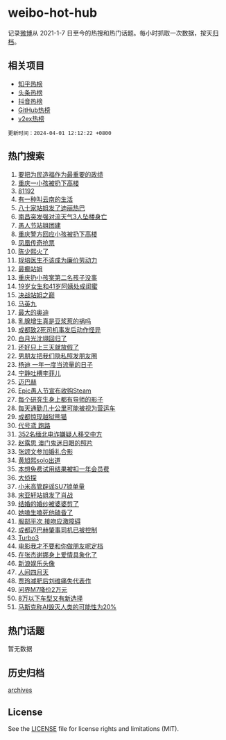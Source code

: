 # weibo-hot-hub

记录[微博](https://www.weibo.com)从 2021-1-7 日至今的热搜和热门话题。每小时抓取一次数据，按天[归档](archives)。

## 相关项目

- [知乎热榜](https://github.com/lonnyzhang423/zhihu-hot-hub)
- [头条热榜](https://github.com/lonnyzhang423/toutiao-hot-hub)
- [抖音热榜](https://github.com/lonnyzhang423/douyin-hot-hub)
- [GitHub热榜](https://github.com/lonnyzhang423/github-hot-hub)
- [v2ex热榜](https://github.com/lonnyzhang423/v2ex-hot-hub)


`更新时间：2024-04-01 12:12:22 +0800`

## 热门搜索

1. [要把为民造福作为最重要的政绩](https://m.weibo.cn/search?containerid=100103type%3D1%26t%3D10%26q%3D%23%E8%A6%81%E6%8A%8A%E4%B8%BA%E6%B0%91%E9%80%A0%E7%A6%8F%E4%BD%9C%E4%B8%BA%E6%9C%80%E9%87%8D%E8%A6%81%E7%9A%84%E6%94%BF%E7%BB%A9%23&stream_entry_id=51&isnewpage=1&extparam=seat%3D1%26filter_type%3Drealtimehot%26c_type%3D51%26stream_entry_id%3D51%26pos%3D0%26q%3D%2523%25E8%25A6%2581%25E6%258A%258A%25E4%25B8%25BA%25E6%25B0%2591%25E9%2580%25A0%25E7%25A6%258F%25E4%25BD%259C%25E4%25B8%25BA%25E6%259C%2580%25E9%2587%258D%25E8%25A6%2581%25E7%259A%2584%25E6%2594%25BF%25E7%25BB%25A9%2523%26dgr%3D0%26cate%3D10103%26display_time%3D1711944741%26pre_seqid%3D171194474156901613904)
1. [重庆一小孩被扔下高楼](https://m.weibo.cn/search?containerid=100103type%3D1%26t%3D10%26q%3D%23%E9%87%8D%E5%BA%86%E4%B8%80%E5%B0%8F%E5%AD%A9%E8%A2%AB%E6%89%94%E4%B8%8B%E9%AB%98%E6%A5%BC%23&stream_entry_id=31&isnewpage=1&extparam=seat%3D1%26realpos%3D1%26band_rank%3D1%26pos%3D0%26c_type%3D31%26cate%3D5001%26lcate%3D5001%26stream_entry_id%3D31%26filter_type%3Drealtimehot%26q%3D%2523%25E9%2587%258D%25E5%25BA%2586%25E4%25B8%2580%25E5%25B0%258F%25E5%25AD%25A9%25E8%25A2%25AB%25E6%2589%2594%25E4%25B8%258B%25E9%25AB%2598%25E6%25A5%25BC%2523%26flag%3D4%26dgr%3D0%26display_time%3D1711944741%26pre_seqid%3D171194474156901613904)
1. [81192](https://m.weibo.cn/search?containerid=100103type%3D1%26t%3D10%26q%3D81192&stream_entry_id=31&isnewpage=1&extparam=seat%3D1%26realpos%3D2%26band_rank%3D2%26pos%3D1%26c_type%3D31%26cate%3D5001%26lcate%3D5001%26stream_entry_id%3D31%26filter_type%3Drealtimehot%26q%3D81192%26flag%3D16%26dgr%3D0%26display_time%3D1711944741%26pre_seqid%3D171194474156901613904)
1. [有一种叫云南的生活](https://m.weibo.cn/search?containerid=100103type%3D1%26t%3D10%26q%3D%23%E6%9C%89%E4%B8%80%E7%A7%8D%E5%8F%AB%E4%BA%91%E5%8D%97%E7%9A%84%E7%94%9F%E6%B4%BB%23&stream_entry_id=31&isnewpage=1&extparam=seat%3D1%26realpos%3D3%26band_rank%3D3%26pos%3D2%26c_type%3D31%26cate%3D5001%26lcate%3D5001%26stream_entry_id%3D31%26filter_type%3Drealtimehot%26q%3D%2523%25E6%259C%2589%25E4%25B8%2580%25E7%25A7%258D%25E5%258F%25AB%25E4%25BA%2591%25E5%258D%2597%25E7%259A%2584%25E7%2594%259F%25E6%25B4%25BB%2523%26flag%3D1%26dgr%3D0%26display_time%3D1711944741%26pre_seqid%3D171194474156901613904)
1. [八十家站姐发了迪丽热巴](https://m.weibo.cn/search?containerid=100103type%3D1%26t%3D10%26q%3D%E5%85%AB%E5%8D%81%E5%AE%B6%E7%AB%99%E5%A7%90%E5%8F%91%E4%BA%86%E8%BF%AA%E4%B8%BD%E7%83%AD%E5%B7%B4&stream_entry_id=31&isnewpage=1&extparam=seat%3D1%26realpos%3D4%26band_rank%3D4%26pos%3D3%26c_type%3D31%26cate%3D5001%26lcate%3D5001%26stream_entry_id%3D31%26filter_type%3Drealtimehot%26q%3D%25E5%2585%25AB%25E5%258D%2581%25E5%25AE%25B6%25E7%25AB%2599%25E5%25A7%2590%25E5%258F%2591%25E4%25BA%2586%25E8%25BF%25AA%25E4%25B8%25BD%25E7%2583%25AD%25E5%25B7%25B4%26flag%3D1%26dgr%3D0%26display_time%3D1711944741%26pre_seqid%3D171194474156901613904)
1. [南昌突发强对流天气3人坠楼身亡](https://m.weibo.cn/search?containerid=100103type%3D1%26t%3D10%26q%3D%23%E5%8D%97%E6%98%8C%E7%AA%81%E5%8F%91%E5%BC%BA%E5%AF%B9%E6%B5%81%E5%A4%A9%E6%B0%943%E4%BA%BA%E5%9D%A0%E6%A5%BC%E8%BA%AB%E4%BA%A1%23&stream_entry_id=31&isnewpage=1&extparam=seat%3D1%26realpos%3D5%26band_rank%3D5%26pos%3D4%26c_type%3D31%26cate%3D5001%26lcate%3D5001%26stream_entry_id%3D31%26filter_type%3Drealtimehot%26q%3D%2523%25E5%258D%2597%25E6%2598%258C%25E7%25AA%2581%25E5%258F%2591%25E5%25BC%25BA%25E5%25AF%25B9%25E6%25B5%2581%25E5%25A4%25A9%25E6%25B0%25943%25E4%25BA%25BA%25E5%259D%25A0%25E6%25A5%25BC%25E8%25BA%25AB%25E4%25BA%25A1%2523%26flag%3D1%26dgr%3D0%26display_time%3D1711944741%26pre_seqid%3D171194474156901613904)
1. [愚人节站姐团建](https://m.weibo.cn/search?containerid=100103type%3D1%26t%3D10%26q%3D%23%E6%84%9A%E4%BA%BA%E8%8A%82%E7%AB%99%E5%A7%90%E5%9B%A2%E5%BB%BA%23&stream_entry_id=31&isnewpage=1&extparam=seat%3D1%26realpos%3D6%26band_rank%3D6%26pos%3D5%26c_type%3D31%26cate%3D5001%26lcate%3D5001%26stream_entry_id%3D31%26filter_type%3Drealtimehot%26q%3D%2523%25E6%2584%259A%25E4%25BA%25BA%25E8%258A%2582%25E7%25AB%2599%25E5%25A7%2590%25E5%259B%25A2%25E5%25BB%25BA%2523%26flag%3D16%26dgr%3D0%26display_time%3D1711944741%26pre_seqid%3D171194474156901613904)
1. [重庆警方回应小孩被扔下高楼](https://m.weibo.cn/search?containerid=100103type%3D1%26t%3D10%26q%3D%23%E9%87%8D%E5%BA%86%E8%AD%A6%E6%96%B9%E5%9B%9E%E5%BA%94%E5%B0%8F%E5%AD%A9%E8%A2%AB%E6%89%94%E4%B8%8B%E9%AB%98%E6%A5%BC%23&stream_entry_id=31&isnewpage=1&extparam=seat%3D1%26realpos%3D7%26band_rank%3D7%26pos%3D6%26c_type%3D31%26cate%3D5001%26lcate%3D5001%26stream_entry_id%3D31%26filter_type%3Drealtimehot%26q%3D%2523%25E9%2587%258D%25E5%25BA%2586%25E8%25AD%25A6%25E6%2596%25B9%25E5%259B%259E%25E5%25BA%2594%25E5%25B0%258F%25E5%25AD%25A9%25E8%25A2%25AB%25E6%2589%2594%25E4%25B8%258B%25E9%25AB%2598%25E6%25A5%25BC%2523%26flag%3D1%26dgr%3D0%26display_time%3D1711944741%26pre_seqid%3D171194474156901613904)
1. [凤凰传奇抢票](https://m.weibo.cn/search?containerid=100103type%3D1%26t%3D10%26q%3D%E5%87%A4%E5%87%B0%E4%BC%A0%E5%A5%87%E6%8A%A2%E7%A5%A8&stream_entry_id=31&isnewpage=1&extparam=seat%3D1%26realpos%3D8%26band_rank%3D8%26pos%3D7%26c_type%3D31%26cate%3D5001%26lcate%3D5001%26stream_entry_id%3D31%26filter_type%3Drealtimehot%26q%3D%25E5%2587%25A4%25E5%2587%25B0%25E4%25BC%25A0%25E5%25A5%2587%25E6%258A%25A2%25E7%25A5%25A8%26flag%3D1%26dgr%3D0%26display_time%3D1711944741%26pre_seqid%3D171194474156901613904)
1. [陈少熙火了](https://m.weibo.cn/search?containerid=100103type%3D1%26t%3D10%26q%3D%E9%99%88%E5%B0%91%E7%86%99%E7%81%AB%E4%BA%86&stream_entry_id=31&isnewpage=1&extparam=seat%3D1%26realpos%3D9%26band_rank%3D9%26pos%3D8%26c_type%3D31%26cate%3D5001%26lcate%3D5001%26stream_entry_id%3D31%26filter_type%3Drealtimehot%26q%3D%25E9%2599%2588%25E5%25B0%2591%25E7%2586%2599%25E7%2581%25AB%25E4%25BA%2586%26flag%3D1%26dgr%3D0%26display_time%3D1711944741%26pre_seqid%3D171194474156901613904)
1. [规培医生不该成为廉价劳动力](https://m.weibo.cn/search?containerid=100103type%3D1%26t%3D10%26q%3D%23%E8%A7%84%E5%9F%B9%E5%8C%BB%E7%94%9F%E4%B8%8D%E8%AF%A5%E6%88%90%E4%B8%BA%E5%BB%89%E4%BB%B7%E5%8A%B3%E5%8A%A8%E5%8A%9B%23&stream_entry_id=31&isnewpage=1&extparam=seat%3D1%26realpos%3D10%26band_rank%3D10%26pos%3D9%26c_type%3D31%26cate%3D5001%26lcate%3D5001%26stream_entry_id%3D31%26filter_type%3Drealtimehot%26q%3D%2523%25E8%25A7%2584%25E5%259F%25B9%25E5%258C%25BB%25E7%2594%259F%25E4%25B8%258D%25E8%25AF%25A5%25E6%2588%2590%25E4%25B8%25BA%25E5%25BB%2589%25E4%25BB%25B7%25E5%258A%25B3%25E5%258A%25A8%25E5%258A%259B%2523%26flag%3D1%26dgr%3D0%26display_time%3D1711944741%26pre_seqid%3D171194474156901613904)
1. [最癫站姐](https://m.weibo.cn/search?containerid=100103type%3D1%26t%3D10%26q%3D%E6%9C%80%E7%99%AB%E7%AB%99%E5%A7%90&stream_entry_id=31&isnewpage=1&extparam=seat%3D1%26realpos%3D11%26band_rank%3D11%26pos%3D10%26c_type%3D31%26cate%3D5001%26lcate%3D5001%26stream_entry_id%3D31%26filter_type%3Drealtimehot%26q%3D%25E6%259C%2580%25E7%2599%25AB%25E7%25AB%2599%25E5%25A7%2590%26flag%3D1%26dgr%3D0%26display_time%3D1711944741%26pre_seqid%3D171194474156901613904)
1. [重庆扔小孩案第二名孩子没事](https://m.weibo.cn/search?containerid=100103type%3D1%26t%3D10%26q%3D%23%E9%87%8D%E5%BA%86%E6%89%94%E5%B0%8F%E5%AD%A9%E6%A1%88%E7%AC%AC%E4%BA%8C%E5%90%8D%E5%AD%A9%E5%AD%90%E6%B2%A1%E4%BA%8B%23&stream_entry_id=31&isnewpage=1&extparam=seat%3D1%26realpos%3D12%26band_rank%3D12%26pos%3D11%26c_type%3D31%26cate%3D5001%26lcate%3D5001%26stream_entry_id%3D31%26filter_type%3Drealtimehot%26q%3D%2523%25E9%2587%258D%25E5%25BA%2586%25E6%2589%2594%25E5%25B0%258F%25E5%25AD%25A9%25E6%25A1%2588%25E7%25AC%25AC%25E4%25BA%258C%25E5%2590%258D%25E5%25AD%25A9%25E5%25AD%2590%25E6%25B2%25A1%25E4%25BA%258B%2523%26flag%3D1%26dgr%3D0%26display_time%3D1711944741%26pre_seqid%3D171194474156901613904)
1. [19岁女生和41岁阿姨处成闺蜜](https://m.weibo.cn/search?containerid=100103type%3D1%26t%3D10%26q%3D%2319%E5%B2%81%E5%A5%B3%E7%94%9F%E5%92%8C41%E5%B2%81%E9%98%BF%E5%A7%A8%E5%A4%84%E6%88%90%E9%97%BA%E8%9C%9C%23&stream_entry_id=31&isnewpage=1&extparam=seat%3D1%26realpos%3D13%26band_rank%3D13%26pos%3D12%26c_type%3D31%26cate%3D5001%26lcate%3D5001%26stream_entry_id%3D31%26filter_type%3Drealtimehot%26q%3D%252319%25E5%25B2%2581%25E5%25A5%25B3%25E7%2594%259F%25E5%2592%258C41%25E5%25B2%2581%25E9%2598%25BF%25E5%25A7%25A8%25E5%25A4%2584%25E6%2588%2590%25E9%2597%25BA%25E8%259C%259C%2523%26flag%3D2%26dgr%3D0%26display_time%3D1711944741%26pre_seqid%3D171194474156901613904)
1. [决战站姐之巅](https://m.weibo.cn/search?containerid=100103type%3D1%26t%3D10%26q%3D%E5%86%B3%E6%88%98%E7%AB%99%E5%A7%90%E4%B9%8B%E5%B7%85&stream_entry_id=31&isnewpage=1&extparam=seat%3D1%26realpos%3D14%26band_rank%3D14%26pos%3D13%26c_type%3D31%26cate%3D5001%26lcate%3D5001%26stream_entry_id%3D31%26filter_type%3Drealtimehot%26q%3D%25E5%2586%25B3%25E6%2588%2598%25E7%25AB%2599%25E5%25A7%2590%25E4%25B9%258B%25E5%25B7%2585%26flag%3D2%26dgr%3D0%26display_time%3D1711944741%26pre_seqid%3D171194474156901613904)
1. [马英九](https://m.weibo.cn/search?containerid=100103type%3D1%26t%3D10%26q%3D%E9%A9%AC%E8%8B%B1%E4%B9%9D&stream_entry_id=31&isnewpage=1&extparam=seat%3D1%26realpos%3D15%26band_rank%3D15%26pos%3D14%26c_type%3D31%26cate%3D5001%26lcate%3D5001%26stream_entry_id%3D31%26filter_type%3Drealtimehot%26q%3D%25E9%25A9%25AC%25E8%258B%25B1%25E4%25B9%259D%26flag%3D1%26dgr%3D0%26display_time%3D1711944741%26pre_seqid%3D171194474156901613904)
1. [最大的奥迪](https://m.weibo.cn/search?containerid=100103type%3D1%26t%3D10%26q%3D%23%E6%9C%80%E5%A4%A7%E7%9A%84%E5%A5%A5%E8%BF%AA%23&stream_entry_id=31&isnewpage=1&extparam=seat%3D1%26realpos%3D16%26band_rank%3D16%26pos%3D15%26c_type%3D31%26cate%3D5001%26lcate%3D5001%26stream_entry_id%3D31%26filter_type%3Drealtimehot%26q%3D%2523%25E6%259C%2580%25E5%25A4%25A7%25E7%259A%2584%25E5%25A5%25A5%25E8%25BF%25AA%2523%26flag%3D0%26dgr%3D0%26adid%3D229704%26display_time%3D1711944741%26pre_seqid%3D171194474156901613904)
1. [乳腺增生真是豆浆惹的祸吗](https://m.weibo.cn/search?containerid=100103type%3D1%26t%3D10%26q%3D%23%E4%B9%B3%E8%85%BA%E5%A2%9E%E7%94%9F%E7%9C%9F%E6%98%AF%E8%B1%86%E6%B5%86%E6%83%B9%E7%9A%84%E7%A5%B8%E5%90%97%23&stream_entry_id=31&isnewpage=1&extparam=seat%3D1%26realpos%3D17%26band_rank%3D17%26pos%3D16%26c_type%3D31%26cate%3D5001%26lcate%3D5001%26stream_entry_id%3D31%26filter_type%3Drealtimehot%26q%3D%2523%25E4%25B9%25B3%25E8%2585%25BA%25E5%25A2%259E%25E7%2594%259F%25E7%259C%259F%25E6%2598%25AF%25E8%25B1%2586%25E6%25B5%2586%25E6%2583%25B9%25E7%259A%2584%25E7%25A5%25B8%25E5%2590%2597%2523%26flag%3D2%26dgr%3D0%26display_time%3D1711944741%26pre_seqid%3D171194474156901613904)
1. [成都致2死司机事发后动作怪异](https://m.weibo.cn/search?containerid=100103type%3D1%26t%3D10%26q%3D%23%E6%88%90%E9%83%BD%E8%87%B42%E6%AD%BB%E5%8F%B8%E6%9C%BA%E4%BA%8B%E5%8F%91%E5%90%8E%E5%8A%A8%E4%BD%9C%E6%80%AA%E5%BC%82%23&stream_entry_id=31&isnewpage=1&extparam=seat%3D1%26realpos%3D18%26band_rank%3D18%26pos%3D17%26c_type%3D31%26cate%3D5001%26lcate%3D5001%26stream_entry_id%3D31%26filter_type%3Drealtimehot%26q%3D%2523%25E6%2588%2590%25E9%2583%25BD%25E8%2587%25B42%25E6%25AD%25BB%25E5%258F%25B8%25E6%259C%25BA%25E4%25BA%258B%25E5%258F%2591%25E5%2590%258E%25E5%258A%25A8%25E4%25BD%259C%25E6%2580%25AA%25E5%25BC%2582%2523%26flag%3D0%26dgr%3D0%26display_time%3D1711944741%26pre_seqid%3D171194474156901613904)
1. [白月光沈翊回归了](https://m.weibo.cn/search?containerid=100103type%3D1%26t%3D10%26q%3D%E7%99%BD%E6%9C%88%E5%85%89%E6%B2%88%E7%BF%8A%E5%9B%9E%E5%BD%92%E4%BA%86&stream_entry_id=31&isnewpage=1&extparam=seat%3D1%26realpos%3D19%26band_rank%3D19%26pos%3D18%26c_type%3D31%26cate%3D5001%26lcate%3D5001%26stream_entry_id%3D31%26filter_type%3Drealtimehot%26q%3D%25E7%2599%25BD%25E6%259C%2588%25E5%2585%2589%25E6%25B2%2588%25E7%25BF%258A%25E5%259B%259E%25E5%25BD%2592%25E4%25BA%2586%26flag%3D1%26dgr%3D0%26display_time%3D1711944741%26pre_seqid%3D171194474156901613904)
1. [还好只上三天就放假了](https://m.weibo.cn/search?containerid=100103type%3D1%26t%3D10%26q%3D%23%E8%BF%98%E5%A5%BD%E5%8F%AA%E4%B8%8A%E4%B8%89%E5%A4%A9%E5%B0%B1%E6%94%BE%E5%81%87%E4%BA%86%23&stream_entry_id=31&isnewpage=1&extparam=seat%3D1%26realpos%3D20%26band_rank%3D20%26pos%3D19%26c_type%3D31%26cate%3D5001%26lcate%3D5001%26stream_entry_id%3D31%26filter_type%3Drealtimehot%26q%3D%2523%25E8%25BF%2598%25E5%25A5%25BD%25E5%258F%25AA%25E4%25B8%258A%25E4%25B8%2589%25E5%25A4%25A9%25E5%25B0%25B1%25E6%2594%25BE%25E5%2581%2587%25E4%25BA%2586%2523%26flag%3D0%26dgr%3D0%26display_time%3D1711944741%26pre_seqid%3D171194474156901613904)
1. [男朋友把我们隐私照发朋友圈](https://m.weibo.cn/search?containerid=100103type%3D1%26t%3D10%26q%3D%23%E7%94%B7%E6%9C%8B%E5%8F%8B%E6%8A%8A%E6%88%91%E4%BB%AC%E9%9A%90%E7%A7%81%E7%85%A7%E5%8F%91%E6%9C%8B%E5%8F%8B%E5%9C%88%23&stream_entry_id=31&isnewpage=1&extparam=seat%3D1%26realpos%3D21%26band_rank%3D21%26pos%3D20%26c_type%3D31%26cate%3D5001%26lcate%3D5001%26stream_entry_id%3D31%26filter_type%3Drealtimehot%26q%3D%2523%25E7%2594%25B7%25E6%259C%258B%25E5%258F%258B%25E6%258A%258A%25E6%2588%2591%25E4%25BB%25AC%25E9%259A%2590%25E7%25A7%2581%25E7%2585%25A7%25E5%258F%2591%25E6%259C%258B%25E5%258F%258B%25E5%259C%2588%2523%26flag%3D0%26dgr%3D0%26display_time%3D1711944741%26pre_seqid%3D171194474156901613904)
1. [杨迪 一年一度当流量的日子](https://m.weibo.cn/search?containerid=100103type%3D1%26t%3D10%26q%3D%E6%9D%A8%E8%BF%AA+%E4%B8%80%E5%B9%B4%E4%B8%80%E5%BA%A6%E5%BD%93%E6%B5%81%E9%87%8F%E7%9A%84%E6%97%A5%E5%AD%90&stream_entry_id=31&isnewpage=1&extparam=seat%3D1%26realpos%3D22%26band_rank%3D22%26pos%3D21%26c_type%3D31%26cate%3D5001%26lcate%3D5001%26stream_entry_id%3D31%26filter_type%3Drealtimehot%26q%3D%25E6%259D%25A8%25E8%25BF%25AA%2520%25E4%25B8%2580%25E5%25B9%25B4%25E4%25B8%2580%25E5%25BA%25A6%25E5%25BD%2593%25E6%25B5%2581%25E9%2587%258F%25E7%259A%2584%25E6%2597%25A5%25E5%25AD%2590%26flag%3D1%26dgr%3D0%26display_time%3D1711944741%26pre_seqid%3D171194474156901613904)
1. [宁静吐槽李菲儿](https://m.weibo.cn/search?containerid=100103type%3D1%26t%3D10%26q%3D%E5%AE%81%E9%9D%99%E5%90%90%E6%A7%BD%E6%9D%8E%E8%8F%B2%E5%84%BF&stream_entry_id=31&isnewpage=1&extparam=seat%3D1%26realpos%3D23%26band_rank%3D23%26pos%3D22%26c_type%3D31%26cate%3D5001%26lcate%3D5001%26stream_entry_id%3D31%26filter_type%3Drealtimehot%26q%3D%25E5%25AE%2581%25E9%259D%2599%25E5%2590%2590%25E6%25A7%25BD%25E6%259D%258E%25E8%258F%25B2%25E5%2584%25BF%26flag%3D0%26dgr%3D0%26display_time%3D1711944741%26pre_seqid%3D171194474156901613904)
1. [迈巴赫](https://m.weibo.cn/search?containerid=100103type%3D1%26t%3D10%26q%3D%E8%BF%88%E5%B7%B4%E8%B5%AB&stream_entry_id=31&isnewpage=1&extparam=seat%3D1%26realpos%3D24%26band_rank%3D24%26pos%3D23%26c_type%3D31%26cate%3D5001%26lcate%3D5001%26stream_entry_id%3D31%26filter_type%3Drealtimehot%26q%3D%25E8%25BF%2588%25E5%25B7%25B4%25E8%25B5%25AB%26flag%3D0%26dgr%3D0%26display_time%3D1711944741%26pre_seqid%3D171194474156901613904)
1. [Epic愚人节宣布收购Steam](https://m.weibo.cn/search?containerid=100103type%3D1%26t%3D10%26q%3D%23Epic%E6%84%9A%E4%BA%BA%E8%8A%82%E5%AE%A3%E5%B8%83%E6%94%B6%E8%B4%ADSteam%23&stream_entry_id=31&isnewpage=1&extparam=seat%3D1%26realpos%3D25%26band_rank%3D25%26pos%3D24%26c_type%3D31%26cate%3D5001%26lcate%3D5001%26stream_entry_id%3D31%26filter_type%3Drealtimehot%26q%3D%2523Epic%25E6%2584%259A%25E4%25BA%25BA%25E8%258A%2582%25E5%25AE%25A3%25E5%25B8%2583%25E6%2594%25B6%25E8%25B4%25ADSteam%2523%26flag%3D1%26dgr%3D0%26display_time%3D1711944741%26pre_seqid%3D171194474156901613904)
1. [每个研究生身上都有导师的影子](https://m.weibo.cn/search?containerid=100103type%3D1%26t%3D10%26q%3D%23%E6%AF%8F%E4%B8%AA%E7%A0%94%E7%A9%B6%E7%94%9F%E8%BA%AB%E4%B8%8A%E9%83%BD%E6%9C%89%E5%AF%BC%E5%B8%88%E7%9A%84%E5%BD%B1%E5%AD%90%23&stream_entry_id=31&isnewpage=1&extparam=seat%3D1%26realpos%3D26%26band_rank%3D26%26pos%3D25%26c_type%3D31%26cate%3D5001%26lcate%3D5001%26stream_entry_id%3D31%26filter_type%3Drealtimehot%26q%3D%2523%25E6%25AF%258F%25E4%25B8%25AA%25E7%25A0%2594%25E7%25A9%25B6%25E7%2594%259F%25E8%25BA%25AB%25E4%25B8%258A%25E9%2583%25BD%25E6%259C%2589%25E5%25AF%25BC%25E5%25B8%2588%25E7%259A%2584%25E5%25BD%25B1%25E5%25AD%2590%2523%26flag%3D0%26dgr%3D0%26display_time%3D1711944741%26pre_seqid%3D171194474156901613904)
1. [每天通勤几十公里可能被视为营运车](https://m.weibo.cn/search?containerid=100103type%3D1%26t%3D10%26q%3D%23%E6%AF%8F%E5%A4%A9%E9%80%9A%E5%8B%A4%E5%87%A0%E5%8D%81%E5%85%AC%E9%87%8C%E5%8F%AF%E8%83%BD%E8%A2%AB%E8%A7%86%E4%B8%BA%E8%90%A5%E8%BF%90%E8%BD%A6%23&stream_entry_id=31&isnewpage=1&extparam=seat%3D1%26realpos%3D27%26band_rank%3D27%26pos%3D26%26c_type%3D31%26cate%3D5001%26lcate%3D5001%26stream_entry_id%3D31%26filter_type%3Drealtimehot%26q%3D%2523%25E6%25AF%258F%25E5%25A4%25A9%25E9%2580%259A%25E5%258B%25A4%25E5%2587%25A0%25E5%258D%2581%25E5%2585%25AC%25E9%2587%258C%25E5%258F%25AF%25E8%2583%25BD%25E8%25A2%25AB%25E8%25A7%2586%25E4%25B8%25BA%25E8%2590%25A5%25E8%25BF%2590%25E8%25BD%25A6%2523%26flag%3D0%26dgr%3D0%26display_time%3D1711944741%26pre_seqid%3D171194474156901613904)
1. [成都惊现越狱熊猫](https://m.weibo.cn/search?containerid=100103type%3D1%26t%3D10%26q%3D%23%E6%88%90%E9%83%BD%E6%83%8A%E7%8E%B0%E8%B6%8A%E7%8B%B1%E7%86%8A%E7%8C%AB%23&stream_entry_id=31&isnewpage=1&extparam=seat%3D1%26realpos%3D28%26band_rank%3D28%26pos%3D27%26c_type%3D31%26cate%3D5001%26lcate%3D5001%26stream_entry_id%3D31%26filter_type%3Drealtimehot%26q%3D%2523%25E6%2588%2590%25E9%2583%25BD%25E6%2583%258A%25E7%258E%25B0%25E8%25B6%258A%25E7%258B%25B1%25E7%2586%258A%25E7%258C%25AB%2523%26flag%3D0%26dgr%3D0%26adid%3D229507%26display_time%3D1711944741%26pre_seqid%3D171194474156901613904)
1. [代号鸢 跑路](https://m.weibo.cn/search?containerid=100103type%3D1%26t%3D10%26q%3D%E4%BB%A3%E5%8F%B7%E9%B8%A2+%E8%B7%91%E8%B7%AF&stream_entry_id=31&isnewpage=1&extparam=seat%3D1%26realpos%3D29%26band_rank%3D29%26pos%3D28%26c_type%3D31%26cate%3D5001%26lcate%3D5001%26stream_entry_id%3D31%26filter_type%3Drealtimehot%26q%3D%25E4%25BB%25A3%25E5%258F%25B7%25E9%25B8%25A2%2520%25E8%25B7%2591%25E8%25B7%25AF%26flag%3D0%26dgr%3D0%26display_time%3D1711944741%26pre_seqid%3D171194474156901613904)
1. [352名缅北电诈嫌疑人移交中方](https://m.weibo.cn/search?containerid=100103type%3D1%26t%3D10%26q%3D%23352%E5%90%8D%E7%BC%85%E5%8C%97%E7%94%B5%E8%AF%88%E5%AB%8C%E7%96%91%E4%BA%BA%E7%A7%BB%E4%BA%A4%E4%B8%AD%E6%96%B9%23&stream_entry_id=31&isnewpage=1&extparam=seat%3D1%26realpos%3D30%26band_rank%3D30%26pos%3D29%26c_type%3D31%26cate%3D5001%26lcate%3D5001%26stream_entry_id%3D31%26filter_type%3Drealtimehot%26q%3D%2523352%25E5%2590%258D%25E7%25BC%2585%25E5%258C%2597%25E7%2594%25B5%25E8%25AF%2588%25E5%25AB%258C%25E7%2596%2591%25E4%25BA%25BA%25E7%25A7%25BB%25E4%25BA%25A4%25E4%25B8%25AD%25E6%2596%25B9%2523%26flag%3D1%26dgr%3D0%26display_time%3D1711944741%26pre_seqid%3D171194474156901613904)
1. [赵露思 澳门鬼迷日眼的照片](https://m.weibo.cn/search?containerid=100103type%3D1%26t%3D10%26q%3D%E8%B5%B5%E9%9C%B2%E6%80%9D+%E6%BE%B3%E9%97%A8%E9%AC%BC%E8%BF%B7%E6%97%A5%E7%9C%BC%E7%9A%84%E7%85%A7%E7%89%87&stream_entry_id=31&isnewpage=1&extparam=seat%3D1%26realpos%3D31%26band_rank%3D31%26pos%3D30%26c_type%3D31%26cate%3D5001%26lcate%3D5001%26stream_entry_id%3D31%26filter_type%3Drealtimehot%26q%3D%25E8%25B5%25B5%25E9%259C%25B2%25E6%2580%259D%2520%25E6%25BE%25B3%25E9%2597%25A8%25E9%25AC%25BC%25E8%25BF%25B7%25E6%2597%25A5%25E7%259C%25BC%25E7%259A%2584%25E7%2585%25A7%25E7%2589%2587%26flag%3D0%26dgr%3D0%26display_time%3D1711944741%26pre_seqid%3D171194474156901613904)
1. [张颂文参加婚礼合影](https://m.weibo.cn/search?containerid=100103type%3D1%26t%3D10%26q%3D%23%E5%BC%A0%E9%A2%82%E6%96%87%E5%8F%82%E5%8A%A0%E5%A9%9A%E7%A4%BC%E5%90%88%E5%BD%B1%23&stream_entry_id=31&isnewpage=1&extparam=seat%3D1%26realpos%3D32%26band_rank%3D32%26pos%3D31%26c_type%3D31%26cate%3D5001%26lcate%3D5001%26stream_entry_id%3D31%26filter_type%3Drealtimehot%26q%3D%2523%25E5%25BC%25A0%25E9%25A2%2582%25E6%2596%2587%25E5%258F%2582%25E5%258A%25A0%25E5%25A9%259A%25E7%25A4%25BC%25E5%2590%2588%25E5%25BD%25B1%2523%26flag%3D1%26dgr%3D0%26display_time%3D1711944741%26pre_seqid%3D171194474156901613904)
1. [黄旭熙solo出道](https://m.weibo.cn/search?containerid=100103type%3D1%26t%3D10%26q%3D%23%E9%BB%84%E6%97%AD%E7%86%99solo%E5%87%BA%E9%81%93%23&stream_entry_id=31&isnewpage=1&extparam=seat%3D1%26realpos%3D33%26band_rank%3D33%26pos%3D32%26c_type%3D31%26cate%3D5001%26lcate%3D5001%26stream_entry_id%3D31%26filter_type%3Drealtimehot%26q%3D%2523%25E9%25BB%2584%25E6%2597%25AD%25E7%2586%2599solo%25E5%2587%25BA%25E9%2581%2593%2523%26flag%3D1%26dgr%3D0%26display_time%3D1711944741%26pre_seqid%3D171194474156901613904)
1. [本想免费试用结果被扣一年会员费](https://m.weibo.cn/search?containerid=100103type%3D1%26t%3D10%26q%3D%23%E6%9C%AC%E6%83%B3%E5%85%8D%E8%B4%B9%E8%AF%95%E7%94%A8%E7%BB%93%E6%9E%9C%E8%A2%AB%E6%89%A3%E4%B8%80%E5%B9%B4%E4%BC%9A%E5%91%98%E8%B4%B9%23&stream_entry_id=31&isnewpage=1&extparam=seat%3D1%26realpos%3D34%26band_rank%3D34%26pos%3D33%26c_type%3D31%26cate%3D5001%26lcate%3D5001%26stream_entry_id%3D31%26filter_type%3Drealtimehot%26q%3D%2523%25E6%259C%25AC%25E6%2583%25B3%25E5%2585%258D%25E8%25B4%25B9%25E8%25AF%2595%25E7%2594%25A8%25E7%25BB%2593%25E6%259E%259C%25E8%25A2%25AB%25E6%2589%25A3%25E4%25B8%2580%25E5%25B9%25B4%25E4%25BC%259A%25E5%2591%2598%25E8%25B4%25B9%2523%26flag%3D0%26dgr%3D0%26display_time%3D1711944741%26pre_seqid%3D171194474156901613904)
1. [大侦探](https://m.weibo.cn/search?containerid=100103type%3D1%26t%3D10%26q%3D%E5%A4%A7%E4%BE%A6%E6%8E%A2&stream_entry_id=31&isnewpage=1&extparam=seat%3D1%26realpos%3D35%26band_rank%3D35%26pos%3D34%26c_type%3D31%26cate%3D5001%26lcate%3D5001%26stream_entry_id%3D31%26filter_type%3Drealtimehot%26q%3D%25E5%25A4%25A7%25E4%25BE%25A6%25E6%258E%25A2%26flag%3D1%26dgr%3D0%26display_time%3D1711944741%26pre_seqid%3D171194474156901613904)
1. [小米高管辟谣SU7锁单量](https://m.weibo.cn/search?containerid=100103type%3D1%26t%3D10%26q%3D%23%E5%B0%8F%E7%B1%B3%E9%AB%98%E7%AE%A1%E8%BE%9F%E8%B0%A3SU7%E9%94%81%E5%8D%95%E9%87%8F%23&stream_entry_id=31&isnewpage=1&extparam=seat%3D1%26realpos%3D36%26band_rank%3D36%26pos%3D35%26c_type%3D31%26cate%3D5001%26lcate%3D5001%26stream_entry_id%3D31%26filter_type%3Drealtimehot%26q%3D%2523%25E5%25B0%258F%25E7%25B1%25B3%25E9%25AB%2598%25E7%25AE%25A1%25E8%25BE%259F%25E8%25B0%25A3SU7%25E9%2594%2581%25E5%258D%2595%25E9%2587%258F%2523%26flag%3D1%26dgr%3D0%26display_time%3D1711944741%26pre_seqid%3D171194474156901613904)
1. [宋亚轩站姐发了肖战](https://m.weibo.cn/search?containerid=100103type%3D1%26t%3D10%26q%3D%23%E5%AE%8B%E4%BA%9A%E8%BD%A9%E7%AB%99%E5%A7%90%E5%8F%91%E4%BA%86%E8%82%96%E6%88%98%23&stream_entry_id=31&isnewpage=1&extparam=seat%3D1%26realpos%3D37%26band_rank%3D37%26pos%3D36%26c_type%3D31%26cate%3D5001%26lcate%3D5001%26stream_entry_id%3D31%26filter_type%3Drealtimehot%26q%3D%2523%25E5%25AE%258B%25E4%25BA%259A%25E8%25BD%25A9%25E7%25AB%2599%25E5%25A7%2590%25E5%258F%2591%25E4%25BA%2586%25E8%2582%2596%25E6%2588%2598%2523%26flag%3D0%26dgr%3D0%26display_time%3D1711944741%26pre_seqid%3D171194474156901613904)
1. [结婚的婚纱被婆婆剪了](https://m.weibo.cn/search?containerid=100103type%3D1%26t%3D10%26q%3D%23%E7%BB%93%E5%A9%9A%E7%9A%84%E5%A9%9A%E7%BA%B1%E8%A2%AB%E5%A9%86%E5%A9%86%E5%89%AA%E4%BA%86%23&stream_entry_id=31&isnewpage=1&extparam=seat%3D1%26realpos%3D38%26band_rank%3D38%26pos%3D37%26c_type%3D31%26cate%3D5001%26lcate%3D5001%26stream_entry_id%3D31%26filter_type%3Drealtimehot%26q%3D%2523%25E7%25BB%2593%25E5%25A9%259A%25E7%259A%2584%25E5%25A9%259A%25E7%25BA%25B1%25E8%25A2%25AB%25E5%25A9%2586%25E5%25A9%2586%25E5%2589%25AA%25E4%25BA%2586%2523%26flag%3D0%26dgr%3D0%26display_time%3D1711944741%26pre_seqid%3D171194474156901613904)
1. [她嗑生嗑死他磕昏了](https://m.weibo.cn/search?containerid=100103type%3D1%26t%3D10%26q%3D%E5%A5%B9%E5%97%91%E7%94%9F%E5%97%91%E6%AD%BB%E4%BB%96%E7%A3%95%E6%98%8F%E4%BA%86&stream_entry_id=31&isnewpage=1&extparam=seat%3D1%26realpos%3D39%26band_rank%3D39%26pos%3D38%26c_type%3D31%26cate%3D5001%26lcate%3D5001%26stream_entry_id%3D31%26filter_type%3Drealtimehot%26q%3D%25E5%25A5%25B9%25E5%2597%2591%25E7%2594%259F%25E5%2597%2591%25E6%25AD%25BB%25E4%25BB%2596%25E7%25A3%2595%25E6%2598%258F%25E4%25BA%2586%26flag%3D0%26dgr%3D0%26display_time%3D1711944741%26pre_seqid%3D171194474156901613904)
1. [服部平次 接吻应激障碍](https://m.weibo.cn/search?containerid=100103type%3D1%26t%3D10%26q%3D%E6%9C%8D%E9%83%A8%E5%B9%B3%E6%AC%A1+%E6%8E%A5%E5%90%BB%E5%BA%94%E6%BF%80%E9%9A%9C%E7%A2%8D&stream_entry_id=31&isnewpage=1&extparam=seat%3D1%26realpos%3D40%26band_rank%3D40%26pos%3D39%26c_type%3D31%26cate%3D5001%26lcate%3D5001%26stream_entry_id%3D31%26filter_type%3Drealtimehot%26q%3D%25E6%259C%258D%25E9%2583%25A8%25E5%25B9%25B3%25E6%25AC%25A1%2520%25E6%258E%25A5%25E5%2590%25BB%25E5%25BA%2594%25E6%25BF%2580%25E9%259A%259C%25E7%25A2%258D%26flag%3D0%26dgr%3D0%26display_time%3D1711944741%26pre_seqid%3D171194474156901613904)
1. [成都迈巴赫肇事司机已被控制](https://m.weibo.cn/search?containerid=100103type%3D1%26t%3D10%26q%3D%23%E6%88%90%E9%83%BD%E8%BF%88%E5%B7%B4%E8%B5%AB%E8%82%87%E4%BA%8B%E5%8F%B8%E6%9C%BA%E5%B7%B2%E8%A2%AB%E6%8E%A7%E5%88%B6%23&stream_entry_id=31&isnewpage=1&extparam=seat%3D1%26realpos%3D41%26band_rank%3D41%26pos%3D40%26c_type%3D31%26cate%3D5001%26lcate%3D5001%26stream_entry_id%3D31%26filter_type%3Drealtimehot%26q%3D%2523%25E6%2588%2590%25E9%2583%25BD%25E8%25BF%2588%25E5%25B7%25B4%25E8%25B5%25AB%25E8%2582%2587%25E4%25BA%258B%25E5%258F%25B8%25E6%259C%25BA%25E5%25B7%25B2%25E8%25A2%25AB%25E6%258E%25A7%25E5%2588%25B6%2523%26flag%3D0%26dgr%3D0%26display_time%3D1711944741%26pre_seqid%3D171194474156901613904)
1. [Turbo3](https://m.weibo.cn/search?containerid=100103type%3D1%26t%3D10%26q%3DTurbo3&stream_entry_id=31&isnewpage=1&extparam=seat%3D1%26realpos%3D42%26band_rank%3D42%26pos%3D41%26c_type%3D31%26cate%3D5001%26lcate%3D5001%26stream_entry_id%3D31%26filter_type%3Drealtimehot%26q%3DTurbo3%26flag%3D1%26dgr%3D0%26display_time%3D1711944741%26pre_seqid%3D171194474156901613904)
1. [电影我才不要和你做朋友呢定档](https://m.weibo.cn/search?containerid=100103type%3D1%26t%3D10%26q%3D%23%E7%94%B5%E5%BD%B1%E6%88%91%E6%89%8D%E4%B8%8D%E8%A6%81%E5%92%8C%E4%BD%A0%E5%81%9A%E6%9C%8B%E5%8F%8B%E5%91%A2%E5%AE%9A%E6%A1%A3%23&stream_entry_id=31&isnewpage=1&extparam=seat%3D1%26realpos%3D43%26band_rank%3D43%26pos%3D42%26c_type%3D31%26cate%3D5001%26lcate%3D5001%26stream_entry_id%3D31%26filter_type%3Drealtimehot%26q%3D%2523%25E7%2594%25B5%25E5%25BD%25B1%25E6%2588%2591%25E6%2589%258D%25E4%25B8%258D%25E8%25A6%2581%25E5%2592%258C%25E4%25BD%25A0%25E5%2581%259A%25E6%259C%258B%25E5%258F%258B%25E5%2591%25A2%25E5%25AE%259A%25E6%25A1%25A3%2523%26flag%3D1%26dgr%3D0%26display_time%3D1711944741%26pre_seqid%3D171194474156901613904)
1. [在张杰谢娜身上爱情具象化了](https://m.weibo.cn/search?containerid=100103type%3D1%26t%3D10%26q%3D%23%E5%9C%A8%E5%BC%A0%E6%9D%B0%E8%B0%A2%E5%A8%9C%E8%BA%AB%E4%B8%8A%E7%88%B1%E6%83%85%E5%85%B7%E8%B1%A1%E5%8C%96%E4%BA%86%23&stream_entry_id=31&isnewpage=1&extparam=seat%3D1%26realpos%3D44%26band_rank%3D44%26pos%3D43%26c_type%3D31%26cate%3D5001%26lcate%3D5001%26stream_entry_id%3D31%26filter_type%3Drealtimehot%26q%3D%2523%25E5%259C%25A8%25E5%25BC%25A0%25E6%259D%25B0%25E8%25B0%25A2%25E5%25A8%259C%25E8%25BA%25AB%25E4%25B8%258A%25E7%2588%25B1%25E6%2583%2585%25E5%2585%25B7%25E8%25B1%25A1%25E5%258C%2596%25E4%25BA%2586%2523%26flag%3D1%26dgr%3D0%26display_time%3D1711944741%26pre_seqid%3D171194474156901613904)
1. [新浪娱乐头像](https://m.weibo.cn/search?containerid=100103type%3D1%26t%3D10%26q%3D%23%E6%96%B0%E6%B5%AA%E5%A8%B1%E4%B9%90%E5%A4%B4%E5%83%8F%23&stream_entry_id=31&isnewpage=1&extparam=seat%3D1%26realpos%3D45%26band_rank%3D45%26pos%3D44%26c_type%3D31%26cate%3D5001%26lcate%3D5001%26stream_entry_id%3D31%26filter_type%3Drealtimehot%26q%3D%2523%25E6%2596%25B0%25E6%25B5%25AA%25E5%25A8%25B1%25E4%25B9%2590%25E5%25A4%25B4%25E5%2583%258F%2523%26flag%3D0%26dgr%3D0%26display_time%3D1711944741%26pre_seqid%3D171194474156901613904)
1. [人间四月天](https://m.weibo.cn/search?containerid=100103type%3D1%26t%3D10%26q%3D%E4%BA%BA%E9%97%B4%E5%9B%9B%E6%9C%88%E5%A4%A9&stream_entry_id=31&isnewpage=1&extparam=seat%3D1%26realpos%3D46%26band_rank%3D46%26pos%3D45%26c_type%3D31%26cate%3D5001%26lcate%3D5001%26stream_entry_id%3D31%26filter_type%3Drealtimehot%26q%3D%25E4%25BA%25BA%25E9%2597%25B4%25E5%259B%259B%25E6%259C%2588%25E5%25A4%25A9%26flag%3D1%26dgr%3D0%26display_time%3D1711944741%26pre_seqid%3D171194474156901613904)
1. [贾玲减肥后刘维痛失代表作](https://m.weibo.cn/search?containerid=100103type%3D1%26t%3D10%26q%3D%E8%B4%BE%E7%8E%B2%E5%87%8F%E8%82%A5%E5%90%8E%E5%88%98%E7%BB%B4%E7%97%9B%E5%A4%B1%E4%BB%A3%E8%A1%A8%E4%BD%9C&stream_entry_id=31&isnewpage=1&extparam=seat%3D1%26realpos%3D47%26band_rank%3D47%26pos%3D46%26c_type%3D31%26cate%3D5001%26lcate%3D5001%26stream_entry_id%3D31%26filter_type%3Drealtimehot%26q%3D%25E8%25B4%25BE%25E7%258E%25B2%25E5%2587%258F%25E8%2582%25A5%25E5%2590%258E%25E5%2588%2598%25E7%25BB%25B4%25E7%2597%259B%25E5%25A4%25B1%25E4%25BB%25A3%25E8%25A1%25A8%25E4%25BD%259C%26flag%3D0%26dgr%3D0%26display_time%3D1711944741%26pre_seqid%3D171194474156901613904)
1. [问界M7降价2万元](https://m.weibo.cn/search?containerid=100103type%3D1%26t%3D10%26q%3D%23%E9%97%AE%E7%95%8CM7%E9%99%8D%E4%BB%B72%E4%B8%87%E5%85%83%23&stream_entry_id=31&isnewpage=1&extparam=seat%3D1%26realpos%3D48%26band_rank%3D48%26pos%3D47%26c_type%3D31%26cate%3D5001%26lcate%3D5001%26stream_entry_id%3D31%26filter_type%3Drealtimehot%26q%3D%2523%25E9%2597%25AE%25E7%2595%258CM7%25E9%2599%258D%25E4%25BB%25B72%25E4%25B8%2587%25E5%2585%2583%2523%26flag%3D0%26dgr%3D0%26display_time%3D1711944741%26pre_seqid%3D171194474156901613904)
1. [8万以下车型又有新选择](https://m.weibo.cn/search?containerid=100103type%3D1%26t%3D10%26q%3D%238%E4%B8%87%E4%BB%A5%E4%B8%8B%E8%BD%A6%E5%9E%8B%E5%8F%88%E6%9C%89%E6%96%B0%E9%80%89%E6%8B%A9%23&stream_entry_id=31&isnewpage=1&extparam=seat%3D1%26realpos%3D49%26band_rank%3D49%26pos%3D48%26c_type%3D31%26cate%3D5001%26lcate%3D5001%26stream_entry_id%3D31%26filter_type%3Drealtimehot%26q%3D%25238%25E4%25B8%2587%25E4%25BB%25A5%25E4%25B8%258B%25E8%25BD%25A6%25E5%259E%258B%25E5%258F%2588%25E6%259C%2589%25E6%2596%25B0%25E9%2580%2589%25E6%258B%25A9%2523%26flag%3D1%26dgr%3D0%26display_time%3D1711944741%26pre_seqid%3D171194474156901613904)
1. [马斯克称AI毁灭人类的可能性为20%](https://m.weibo.cn/search?containerid=100103type%3D1%26t%3D10%26q%3D%23%E9%A9%AC%E6%96%AF%E5%85%8B%E7%A7%B0AI%E6%AF%81%E7%81%AD%E4%BA%BA%E7%B1%BB%E7%9A%84%E5%8F%AF%E8%83%BD%E6%80%A7%E4%B8%BA20%25%23&stream_entry_id=31&isnewpage=1&extparam=seat%3D1%26realpos%3D50%26band_rank%3D50%26pos%3D49%26c_type%3D31%26cate%3D5001%26lcate%3D5001%26stream_entry_id%3D31%26filter_type%3Drealtimehot%26q%3D%2523%25E9%25A9%25AC%25E6%2596%25AF%25E5%2585%258B%25E7%25A7%25B0AI%25E6%25AF%2581%25E7%2581%25AD%25E4%25BA%25BA%25E7%25B1%25BB%25E7%259A%2584%25E5%258F%25AF%25E8%2583%25BD%25E6%2580%25A7%25E4%25B8%25BA20%2525%2523%26flag%3D1%26dgr%3D0%26display_time%3D1711944741%26pre_seqid%3D171194474156901613904)

## 热门话题

暂无数据

## 历史归档

[archives](archives)

## License

See the [LICENSE](LICENSE) file for license rights and limitations (MIT).
